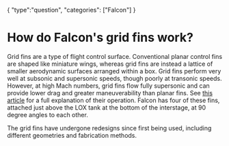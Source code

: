 {
    "type":"question",
    "categories": ["Falcon"]
}

# How do Falcon's grid fins work?

Grid fins are a type of flight control surface. Conventional planar control fins are shaped like miniature wings, whereas grid fins are instead a lattice of smaller aerodynamic surfaces arranged within a box. Grid fins perform very well at subsonic and supersonic speeds, though poorly at transonic speeds. However, at high Mach numbers, grid fins flow fully supersonic and can provide lower drag and greater maneuverability than planar fins. See [this article](http://www.aerospaceweb.org/question/weapons/q0261.shtml) for a full explanation of their operation. Falcon has four of these fins, attached just above the LOX tank at the bottom of the interstage, at 90 degree angles to each other.

The grid fins have undergone redesigns since first being used, including different geometries and fabrication methods.

